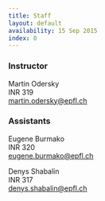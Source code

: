 ```yaml
---
title: Staff
layout: default
availability: 15 Sep 2015
index: 0
---
```


### Instructor

Martin Odersky<br/>
INR 319<br/>
<martin.odersky@epfl.ch><br/>

### Assistants

Eugene Burmako<br/>
INR 320<br/>
<eugene.burmako@epfl.ch><br/>

Denys Shabalin<br/>
INR 317<br/>
<denys.shabalin@epfl.ch><br/>